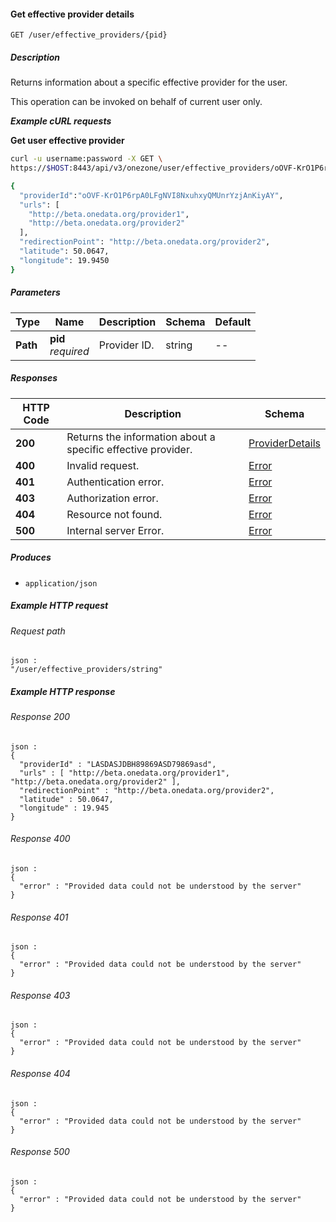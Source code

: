 
<a name="get_effective_user_provider"></a>
#### Get effective provider details
```
GET /user/effective_providers/{pid}
```


##### Description
Returns information about a specific effective provider for the user.

This operation can be invoked on behalf of current user only.

***Example cURL requests***

**Get user effective provider**
```bash
curl -u username:password -X GET \
https://$HOST:8443/api/v3/onezone/user/effective_providers/oOVF-KrO1P6rpA0LFgNVI8NxuhxyQMUnrYzjAnKiyAY

{
  "providerId":"oOVF-KrO1P6rpA0LFgNVI8NxuhxyQMUnrYzjAnKiyAY",
  "urls": [
    "http://beta.onedata.org/provider1",
    "http://beta.onedata.org/provider2"
  ],
  "redirectionPoint": "http://beta.onedata.org/provider2",
  "latitude": 50.0647,
  "longitude": 19.9450
}
```


##### Parameters

|Type|Name|Description|Schema|Default|
|---|---|---|---|---|
|**Path**|**pid**  <br>*required*|Provider ID.|string|--|


##### Responses

|HTTP Code|Description|Schema|
|---|---|---|
|**200**|Returns the information about a specific effective provider.|[ProviderDetails](../definitions/ProviderDetails.md#providerdetails)|
|**400**|Invalid request.|[Error](../definitions/Error.md#error)|
|**401**|Authentication error.|[Error](../definitions/Error.md#error)|
|**403**|Authorization error.|[Error](../definitions/Error.md#error)|
|**404**|Resource not found.|[Error](../definitions/Error.md#error)|
|**500**|Internal server Error.|[Error](../definitions/Error.md#error)|


##### Produces

* `application/json`


##### Example HTTP request

###### Request path
```
json :
"/user/effective_providers/string"
```


##### Example HTTP response

###### Response 200
```
json :
{
  "providerId" : "LASDASJDBH89869ASD79869asd",
  "urls" : [ "http://beta.onedata.org/provider1", "http://beta.onedata.org/provider2" ],
  "redirectionPoint" : "http://beta.onedata.org/provider2",
  "latitude" : 50.0647,
  "longitude" : 19.945
}
```


###### Response 400
```
json :
{
  "error" : "Provided data could not be understood by the server"
}
```


###### Response 401
```
json :
{
  "error" : "Provided data could not be understood by the server"
}
```


###### Response 403
```
json :
{
  "error" : "Provided data could not be understood by the server"
}
```


###### Response 404
```
json :
{
  "error" : "Provided data could not be understood by the server"
}
```


###### Response 500
```
json :
{
  "error" : "Provided data could not be understood by the server"
}
```



